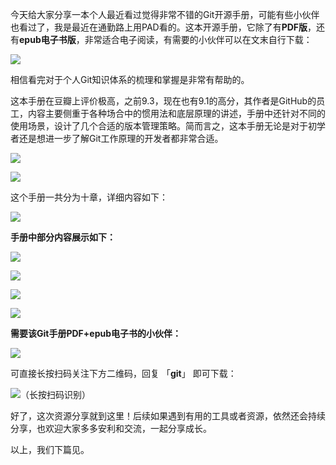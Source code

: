 今天给大家分享一本个人最近看过觉得非常不错的Git开源手册，可能有些小伙伴也看过了，我是最近在通勤路上用PAD看的。这本开源手册，它除了有**PDF版**，还有**epub电子书版**，非常适合电子阅读，有需要的小伙伴可以在文末自行下载：

![](http://cdn.tobebetterjavaer.com/tobebetterjavaer/images/git/progit-01.png)

相信看完对于个人Git知识体系的梳理和掌握是非常有帮助的。

这本手册在豆瓣上评价极高，之前9.3，现在也有9.1的高分，其作者是GitHub的员工，内容主要侧重于各种场合中的惯用法和底层原理的讲述，手册中还针对不同的使用场景，设计了几个合适的版本管理策略。简而言之，这本手册无论是对于初学者还是想进一步了解Git工作原理的开发者都非常合适。

![](http://cdn.tobebetterjavaer.com/tobebetterjavaer/images/git/progit-02.png)

![](http://cdn.tobebetterjavaer.com/tobebetterjavaer/images/git/progit-03.png)

这个手册一共分为十章，详细内容如下：

![](http://cdn.tobebetterjavaer.com/tobebetterjavaer/images/git/progit-04.png)

**手册中部分内容展示如下：**

![](http://cdn.tobebetterjavaer.com/tobebetterjavaer/images/git/progit-05.png)

![](http://cdn.tobebetterjavaer.com/tobebetterjavaer/images/git/progit-06.png)

![](http://cdn.tobebetterjavaer.com/tobebetterjavaer/images/git/progit-07.png)

![](http://cdn.tobebetterjavaer.com/tobebetterjavaer/images/git/progit-08.png)

**需要该Git手册PDF+epub电子书的小伙伴：**

![](http://cdn.tobebetterjavaer.com/tobebetterjavaer/images/git/progit-09.png)

可直接长按扫码关注下方二维码，回复 「**git**」 即可下载：

![（长按扫码识别）](http://cdn.tobebetterjavaer.com/tobebetterjavaer/images/itwanger.png)


好了，这次资源分享就到这里！后续如果遇到有用的工具或者资源，依然还会持续分享，也欢迎大家多多安利和交流，一起分享成长。

以上，我们下篇见。
